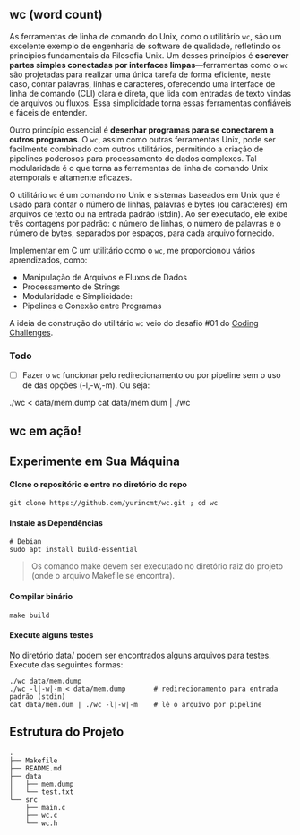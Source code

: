 ## wc (word count)

As ferramentas de linha de comando do Unix, como o utilitário `wc`, são um excelente exemplo de engenharia de software de qualidade, refletindo os princípios fundamentais da Filosofia Unix. Um desses princípios é **escrever partes simples conectadas por interfaces limpas**—ferramentas como o `wc` são projetadas para realizar uma única tarefa de forma eficiente, neste caso, contar palavras, linhas e caracteres, oferecendo uma interface de linha de comando (CLI) clara e direta, que lida com entradas de texto vindas de arquivos ou fluxos. Essa simplicidade torna essas ferramentas confiáveis e fáceis de entender.

Outro princípio essencial é **desenhar programas para se conectarem a outros programas**. O `wc`, assim como outras ferramentas Unix, pode ser facilmente combinado com outros utilitários, permitindo a criação de pipelines poderosos para processamento de dados complexos. Tal modularidade é o que torna as ferramentas de linha de comando Unix atemporais e altamente eficazes.

O utilitário `wc` é um comando no Unix e sistemas baseados em Unix que é usado para contar o número de linhas, palavras e bytes (ou caracteres) em arquivos de texto ou na entrada padrão (stdin). Ao ser executado, ele exibe três contagens por padrão: o número de linhas, o número de palavras e o número de bytes, separados por espaços, para cada arquivo fornecido.

Implementar em C um utilitário como o `wc`, me proporcionou vários aprendizados, como:

- Manipulação de Arquivos e Fluxos de Dados
- Processamento de Strings
- Modularidade e Simplicidade:
- Pipelines e Conexão entre Programas

A ideia de construção do utilitário `wc` veio do desafio #01 do [Coding Challenges](https://codingchallenges.fyi/challenges/challenge-wc).

### Todo

- [ ] Fazer o `wc` funcionar pelo redirecionamento ou por pipeline sem o uso de das opções (-l,-w,-m). Ou seja:

./wc < data/mem.dump
cat data/mem.dum | ./wc

## wc em ação!



## Experimente em Sua Máquina

#### Clone o repositório e entre no diretório do repo

    git clone https://github.com/yurincmt/wc.git ; cd wc

#### Instale as Dependências

    # Debian
    sudo apt install build-essential

> Os comando make devem ser executado no diretório raiz do projeto (onde o arquivo Makefile se encontra).

#### Compilar binário

    make build

#### Execute alguns testes

No diretório data/ podem ser encontrados alguns arquivos para testes. Execute das seguintes formas:

    ./wc data/mem.dump
    ./wc -l|-w|-m < data/mem.dump       # redirecionamento para entrada padrão (stdin)
    cat data/mem.dum | ./wc -l|-w|-m    # lê o arquivo por pipeline

## Estrutura do Projeto

    .
    ├── Makefile
    ├── README.md
    ├── data
    │   ├── mem.dump
    │   └── test.txt
    └── src
        ├── main.c
        ├── wc.c
        └── wc.h
